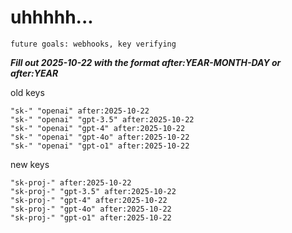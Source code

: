 # uhhhhh...

`future goals: webhooks, key verifying`



***Fill out 2025-10-22 with the format after:YEAR-MONTH-DAY or after:YEAR***

old keys
```
"sk-" "openai" after:2025-10-22
"sk-" "openai" "gpt-3.5" after:2025-10-22
"sk-" "openai" "gpt-4" after:2025-10-22
"sk-" "openai" "gpt-4o" after:2025-10-22
"sk-" "openai" "gpt-o1" after:2025-10-22
```

new keys
```
"sk-proj-" after:2025-10-22
"sk-proj-" "gpt-3.5" after:2025-10-22
"sk-proj-" "gpt-4" after:2025-10-22
"sk-proj-" "gpt-4o" after:2025-10-22
"sk-proj-" "gpt-o1" after:2025-10-22
```
